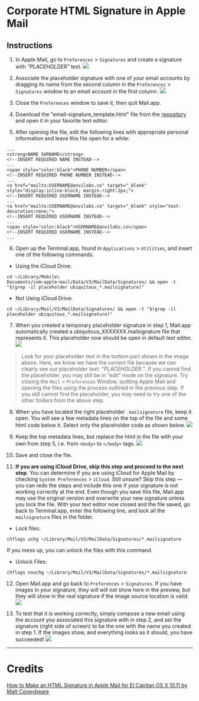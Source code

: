 # Сorporate HTML Signature in Apple Mail
## Instructions
1. In Apple Mail, go to `Preferences` > `Signatures` and create a signature with *"PLACEHOLDER"* text.
![](http://i64.tinypic.com/14k89l4.png)

2. Associate the placeholder signature with one of your email accounts by dragging its name from the second column in the `Preferences` > `Signatures` window to an email account in the first column.
![](http://i68.tinypic.com/2i9qtg4.png)

3. Close the `Preferences` window to save it, then quit Mail.app.

4. Download the "email-signature_template.html" file from the [repository](https://bitbucket.org/anvilabs/email-signature) and open it in your favorite text editor.

5. After opening the file, edit the following lines with appropriate personal information and leave this file open for a while:
```
...
<strong>NAME SURNAME</strong>
<!--INSERT REQUIRED NAME INSTEAD-->
...
<span style="color:black">PHONE NUMBER</span>
<!--INSERT REQUIRED PHONE NUMBER INSTEAD-->
...
<a href="mailto:USERNAME@anvilabs.co" target="_blank" style="display:inline-block; margin-right:2px;">
<!--INSERT REQUIRED USERNAME INSTEAD-->
...
<a href="mailto:USERNAME@anvilabs.co" target="_blank" style="text-decoration:none;">
<!--INSERT REQUIRED USERNAME INSTEAD-->
...
<span style="color:black">USERNAME@anvilabs.co</span>
<!--INSERT REQUIRED USERNAME INSTEAD-->
...
```

6. Open up the Terminal.app, found in `Applications` > `Utilities`, and insert one of the following commands.
  * Using the iCloud Drive:
```
cd ~/Library/Mobile\ Documents/com~apple~mail/Data/V3/MailData/Signatures/ && open -t "$(grep -il placeholder ubiquitous_*.mailsignature)"
```
  * Not Using iCloud Drive:
```
cd ~/Library/Mail/V3/MailData/Signatures/ && open -t "$(grep -il placeholder ubiquitous_*.mailsignature)"
```

7. When you created a temporary placeholder signature in step 1, Mail.app automatically created a ubiquitous_XXXXXXX.mailsignature file that represents it. This placeholder now should be open in default text editor.
![](http://i63.tinypic.com/fem5mp.png)
> Look for your placeholder text in the bottom part shown in the image above. Here, we know we have the correct file because we can clearly see our placeholder text: *“PLACEHOLDER.”*.
If you cannot find the placeholder, you may still be in “edit” mode on the signature. Try closing the `Mail` > `Preferences` Window, quitting Apple Mail and opening the files using the process outlined in the previous step.
If you still cannot find the placeholder, you may need to try one of the other folders from the above step.

8. When you have located the right placeholder `.mailsignature` file, keep it open. You will see a few metadata lines on the top of the file and some html code below it. Select only the placeholder code as shown below.
![](http://i67.tinypic.com/2mq6cl0.png)

9. Keep the top metadata lines, but replace the html in the file with your own from step 5, i.e. from `<body>` to `</body>` tags.
![](http://i66.tinypic.com/j0y1bd.png)

10. Save and close the file.

11. **If you are using iCloud Drive, skip this step and proceed to the next step**. You can determine if you are using iCloud for Apple Mail by checking `System Preferences` > `iCloud`. Still unsure? Skip this step — you can redo the steps and include this one if your signature is not working correctly at the end.
Even though you save this file, Mail.app may use the original version and overwrite your new signature unless you lock the file. With your text editor now closed and the file saved, go back to Terminal.app, enter the following line, and lock all the `mailsignature` files in the folder.
  * Lock files:
  ```
  chflags uchg ~/Library/Mail/V3/MailData/Signatures/*.mailsignature
  ```
  If you mess up, you can unlock the files with this command.

  * Unlock Files:
  ```
  chflags nouchg ~/Library/Mail/V3/MailData/Signatures/*.mailsignature
  ```

12. Open Mail.app and go back to `Preferences` > `Signatures`. If you have images in your signature, they will will not show here in the preview, but they will show in the real signature if the image source location is valid.
![](http://i65.tinypic.com/2d810nc.png)

13. To test that it is working correctly, simply compose a new email using the account you associated this signature with in step 2, and set the signature (right side of screen) to be the one with the name you created in step 1. If the images show, and everything looks as it should, you have succeeded!
![](http://i66.tinypic.com/erzq0w.png)

-----
# Credits
[How to Make an HTML Signature in Apple Mail for El Capitan OS X 10.11 by Matt Coneybeare](http://matt.coneybeare.me/how-to-make-an-html-signature-in-apple-mail-for-el-capitan-os-x-10-dot-11/)
